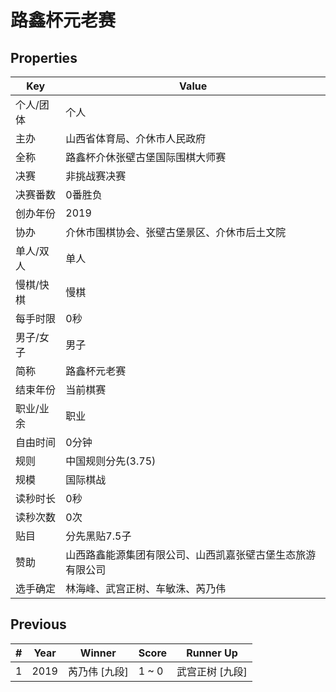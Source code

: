 # 路鑫杯元老赛

## Properties

| Key | Value |
| --- | ----- |
| 个人/团体 | 个人 |
| 主办 | 山西省体育局、介休市人民政府 |
| 全称 | 路鑫杯介休张壁古堡国际围棋大师赛 |
| 决赛 | 非挑战赛决赛 |
| 决赛番数 | 0番胜负 |
| 创办年份 | 2019 |
| 协办 | 介休市围棋协会、张壁古堡景区、介休市后土文院 |
| 单人/双人 | 单人 |
| 慢棋/快棋 | 慢棋 |
| 每手时限 | 0秒 |
| 男子/女子 | 男子 |
| 简称 | 路鑫杯元老赛 |
| 结束年份 | 当前棋赛 |
| 职业/业余 | 职业 |
| 自由时间 | 0分钟 |
| 规则 | 中国规则分先(3.75) |
| 规模 | 国际棋战 |
| 读秒时长 | 0秒 |
| 读秒次数 | 0次 |
| 贴目 | 分先黑贴7.5子 |
| 赞助 | 山西路鑫能源集团有限公司、山西凯嘉张壁古堡生态旅游有限公司 |
| 选手确定 | 林海峰、武宫正树、车敏洙、芮乃伟 |

## Previous

| # | Year | Winner | Score | Runner Up |
| --- | --- | --- | --- | --- |
| 1 | 2019 | 芮乃伟 [九段] | 1 ~ 0 | 武宫正树 [九段] |


